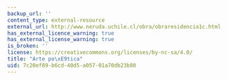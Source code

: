 ```yaml
---
backup_url: ''
content_type: external-resource
external_url: http://www.neruda.uchile.cl/obra/obraresidencia1c.html
has_external_licence_warning: true
has_external_license_warning: true
is_broken: ''
license: https://creativecommons.org/licenses/by-nc-sa/4.0/
title: "Arte po\xE9tica"
uid: 7c20ef89-b6cd-40d5-a057-01a70db23b80
---
```

